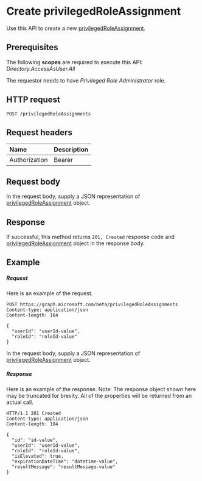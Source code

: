 # Create privilegedRoleAssignment

Use this API to create a new  [privilegedRoleAssignment](../resources/privilegedroleassignment.md).
## Prerequisites
The following **scopes** are required to execute this API: _Directory.AccessAsUser.All_

The requestor needs to have _Privileged Role Administrator_ role. 
## HTTP request
<!-- { "blockType": "ignored" } -->
```http
POST /privilegedRoleAssignments
```
## Request headers
| Name       | Description|
|:---------------|:----------|
| Authorization  | Bearer <code>|


## Request body
In the request body, supply a JSON representation of [privilegedRoleAssignment](../resources/privilegedroleassignment.md) object.


## Response
If successful, this method returns `201, Created` response code and [privilegedRoleAssignment](../resources/privilegedroleassignment.md) object in the response body.

## Example
##### Request
Here is an example of the request.
<!-- {
  "blockType": "request",
  "name": "create_privilegedroleassignment_from_privilegedroleassignments"
}-->
```http
POST https://graph.microsoft.com/beta/privilegedRoleAssignments
Content-type: application/json
Content-length: 164

{
  "userId": "userId-value",
  "roleId": "roleId-value"
}
```
In the request body, supply a JSON representation of [privilegedRoleAssignment](../resources/privilegedroleassignment.md) object.
##### Response
Here is an example of the response. Note: The response object shown here may be truncated for brevity. All of the properties will be returned from an actual call.
<!-- {
  "blockType": "response",
  "truncated": true,
  "@odata.type": "microsoft.graph.privilegedRoleAssignment"
} -->
```http
HTTP/1.1 201 Created
Content-type: application/json
Content-length: 184

{
  "id": "id-value",
  "userId": "userId-value",
  "roleId": "roleId-value",
  "isElevated": true,
  "expirationDateTime": "datetime-value",
  "resultMessage": "resultMessage-value"
}
```

<!-- uuid: 8fcb5dbc-d5aa-4681-8e31-b001d5168d79
2015-10-25 14:57:30 UTC -->
<!-- {
  "type": "#page.annotation",
  "description": "Create privilegedRoleAssignment",
  "keywords": "",
  "section": "documentation",
  "tocPath": ""
}-->

<!-- {
  "type": "#page.annotation",
  "description": "Create a privilegedRoleAssignment objects.",
  "tocPath": "/beta reference/Privileged Identity Management/Privileged Role Assignment/Create role assignments",
  "apiVersion": "beta",
  "section": "documentation",
  "canonicalURL": ""
} -->
